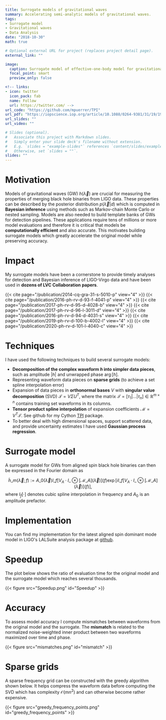 ```yaml
---
title: Surrogate models of gravitational waves
summary: Accelerating semi-analytic models of gravitational waves.
tags:
- Surrogate model
- Gravitational waves
- Data Analysis
date: "2018-10-30"
math: true

# Optional external URL for project (replaces project detail page).
external_link: ""

image:
  caption: Surrogate model of effective-one-body model for gravitational waves from black hole binaries.
  focal_point: smart
  preview_only: false

<!-- links:
- icon: twitter
  icon_pack: fab
  name: Follow
  url: https://twitter.com/ -->
url_code: "https://github.com/mpuerrer/TPI"
url_pdf: "https://iopscience.iop.org/article/10.1088/0264-9381/31/19/195010"
url_slides: ""
url_video: ""

# Slides (optional).
#   Associate this project with Markdown slides.
#   Simply enter your slide deck's filename without extension.
#   E.g. `slides = "example-slides"` references `content/slides/example-slides.md`.
#   Otherwise, set `slides = ""`.
slides: ""
---
```



# Motivation

Models of gravitational waves (GW) $h(\vec\lambda)$ are crucial for measuring the properties of merging black hole binaries from LIGO data. These properties can be described by the posterior distribution $p(\vec\lambda| d)$ which is computed in **Bayesian inference** using methods such as Markov-chain Monte Carlo or nested sampling. Models are also needed to build template banks of GWs for detection pipelines. These applications require tens of millions or more model evaluations and therefore it is critical that models be **computationally efficient** and also accurate. This motivates building surrogate models which greatly accelerate the original model while preserving accuracy.

# Impact

My surrogate models have been a cornerstone to provide timely analyses for detection and Bayesian inference of LIGO-Virgo data and have been used in **dozens of LVC Collaboration papers**.

{{< cite page="/publication/2014-cq-gra-31-s-5010-p" view="4" >}}
{{< cite page="/publication/2016-ph-rv-d-93-f-4041-p" view="4" >}}
{{< cite page="/publication/2017-ph-rv-d-95-d-4028-b" view="4" >}}
{{< cite page="/publication/2017-ph-rv-d-96-l-3011-d" view="4" >}}
{{< cite page="/publication/2016-ph-rv-d-94-d-4031-s" view="4" >}}
{{< cite page="/publication/2019-ph-rv-d-100-b-4002-l" view="4" >}}
{{< cite page="/publication/2020-ph-rv-d-101-l-4040-c" view="4" >}}

# Techniques

I have used the following techniques to build several surrogate models:
  * **Decomposition of the complex waveform $h$ into simpler data pieces**, such as amplitude $|h|$ and unwrapped phase $\arg [h]$.
  * Representing waveform data pieces on **sparse grids** (to achieve a set spline interpolation error)
  * Expansion of data pieces in **orthonormal bases** $V$ with **singular value decomposition** (SVD) $\mathcal{T} = V \Sigma U^T$, where the matrix $\mathcal{T} = \left[\tau_1 | \dots |\tau_n\right] \in \mathbb{R}^{m \times n}$ contains training set waveforms in its columns.
  * **Tensor product spline interpolation** of expansion coefficients $\mathcal{M} = V^T \mathcal{T}$. See github for my Cython [TPI](https://github.com/mpuerrer/TPI) package.
  * To better deal with high dimensional spaces, support scattered data, and provide uncertainty estimates I have used **Gaussian process regression**.

# Surrogate model

A surrogate model for GWs from aligned spin black hole binaries can then be expressed in the Fourier domain as

$$
\tilde h\_m(\vec\lambda; f) := A\_0(\vec\lambda) 
I\_f[V_A \cdot I\_\otimes [\mathcal{M}\_A] (\vec\lambda) ] (f) 
\exp \left[ i I\_f[V_A \cdot I\_\otimes [\mathcal{M}\_A] (\vec\lambda) ] (f) \right],
$$
where $I_f [\cdot]$ denotes cubic spline interpolation in frequency and $A_0$ is an amplitude prefactor.

# Implementation

You can find my implementation for the latest aligned spin dominant mode model in LIGO's LALSuite analysis package at [github](https://github.com/mpuerrer/lalsuite/blob/master/lalsimulation/src/LALSimIMRSEOBNRv4ROM.c).


# Speedup

The plot below shows the ratio of evaluation time for the original model and the surrogate model which reaches several thousands.

{{< figure src="Speedup.png" id="Speedup" >}}


# Accuracy

To assess model accuracy I compute mismatches between waveforms from the original model and the surrogate. The **mismatch** is related to the normalized noise-weighted inner product between two waveforms maximized over time and phase.

{{< figure src="mismatches.png" id="mismatch" >}}


# Sparse grids

A sparse frequency grid can be constructed with the greedy algorithm shown below. It helps compress the waveform data before computing the SVD which has complexity $\mathcal{O}(m n^2)$ and can otherwise become rather expensive.

{{< figure src="greedy_frequency_points.png" id="greedy_frequency_points" >}}


<!-- # A GPR surrogate model

[Code](https://github.com/benjaminlackey/gpsurrogate) 
[LALSuite](https://github.com/mpuerrer/lalsuite/blob/master/lalsimulation/src/LALSimIMRSEOBNRv4TSurrogate.c)

-->

